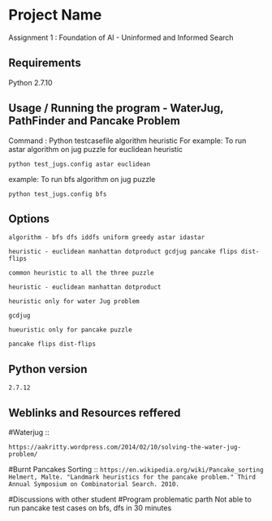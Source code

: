 # Project Name

Assignment 1 : Foundation of AI - Uninformed and Informed Search

## Requirements

Python 2.7.10

## Usage / Running the program - WaterJug, PathFinder and Pancake Problem

Command : Python testcasefile algorithm heuristic
For example: To run astar algorithm on jug puzzle for euclidean heuristic 

```
python test_jugs.config astar euclidean
```
example: To run bfs algorithm on jug puzzle 

```
python test_jugs.config bfs
```

## Options

```
algorithm - bfs dfs iddfs uniform greedy astar idastar
```
```
heuristic - euclidean manhattan dotproduct gcdjug pancake flips dist-flips
```
`common heuristic to all the three puzzle`
```
heuristic - euclidean manhattan dotproduct 
```
`heuristic only for water Jug problem`
```
gcdjug
```
`hueuristic only for pancake puzzle`
```
pancake flips dist-flips
```

## Python version
`2.7.12`

## Weblinks and Resources reffered

#Waterjug ::

`https://aakritty.wordpress.com/2014/02/10/solving-the-water-jug-problem/`

#Burnt Pancakes Sorting ::
`https://en.wikipedia.org/wiki/Pancake_sorting`
`Helmert, Malte. "Landmark heuristics for the pancake problem." Third Annual Symposium on Combinatorial Search. 2010.`

#Discussions with other student
#Program problematic parth
Not able to run pancake test cases on bfs, dfs in 30 minutes
